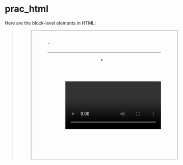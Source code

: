 # prac_html
Here are the block-level elements in HTML:

<address> <article> <aside> <blockquote> <canvas> <dd> <div> <dl> <dt> <fieldset> <figcaption> <figure> <footer> <form> <h1>-<h6> <header> <hr> <li> <main> <nav> <noscript> <ol><p> <pre> <section> <table> <tfoot> <ul> <video>
Here are the inline elements in HTML:

<a> <abbr> <acronym> <b> <bdo> <big> <br> <button> <cite> <code> <dfn> <em> <i> <img> <input> <kbd> <label> <map> <object> <output> <q> <samp> <script> <select> <small> <span><strong> <sub> <sup> <textarea> <time> <tt> <var>

